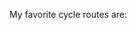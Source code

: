 My favorite cycle routes are: 

<!--
**sabate/sabate** is a ✨ _special_ ✨ repository because its `README.md` (this file) appears on your GitHub profile.

Here are some ideas to get you started:
Hi there 👋 thanks for stopping at my repo.

- 🔭 I’m currently working on ...
- 🌱 I’m currently learning ...
- 👯 I’m looking to collaborate on ...
- 🤔 I’m looking for help with ...
- 💬 Ask me about ...
- 📫 How to reach me: ...
- 😄 Pronouns: ...

-->
